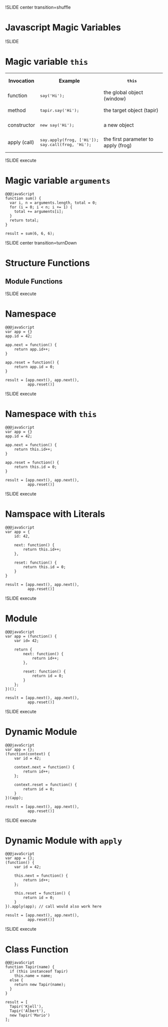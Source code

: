 !SLIDE center transition=shuffle
# Javascript Magic Variables

!SLIDE 
# Magic variable `this`

<table>
<tr>
<th>Invocation</th>
<th>Example</th>
<th><pre>this</pre></th>
</tr>
<tr>
<td>function</td>
<td><pre>say('Hi');</pre></td>
<td>the global object (window)</td>
</tr>
<tr>
<td>method</td>
<td><pre>tapir.say('Hi');</pre></td>
<td>the target object (tapir)</td>
</tr>
<tr>
<td>constructor</td>
<td><pre>new say('Hi');</pre></td>
<td>a new object</td>
</tr>
<tr>
<td>apply (call)</td>
<td><pre>say.apply(frog, ['Hi']);
say.call(frog, 'Hi');
</pre></td>
<td>the first parameter to apply (frog)</td>
</tr>
</table>


!SLIDE execute
# Magic variable `arguments`

    @@@javaScript
    function sum() {
      var i, n = arguments.length, total = 0;
      for (i = 0; i < n; i += 1) {
        total += arguments[i];
      }
      return total;
    }
    
    result = sum(6, 6, 6);


!SLIDE center transition=turnDown
# Structure Functions
## Module Functions


!SLIDE execute
# Namespace

    @@@javaScript
    var app = {}
    app.id = 42;

    app.next = function() {
        return app.id++;
    }

    app.reset = function() {
        return app.id = 0;
    }

    result = [app.next(), app.next(),
              app.reset()]


!SLIDE execute
# Namespace with `this`

    @@@javaScript
    var app = {}
    app.id = 42;

    app.next = function() {
        return this.id++;
    }

    app.reset = function() {
        return this.id = 0;
    }

    result = [app.next(), app.next(),
              app.reset()]




!SLIDE execute
# Namspace with Literals
    @@@javaScript
    var app = {
        id: 42,

        next: function() {
            return this.id++;
        },

        reset: function() {
            return this.id = 0;
        }
    }

    result = [app.next(), app.next(),
              app.reset()]



!SLIDE execute
# Module

    @@@javaScript
    var app = (function() {
        var id= 42;

        return {
            next: function() {
                return id++;
            },

            reset: function() {
                return id = 0;
            }
        };
    })();	

    result = [app.next(), app.next(),
              app.reset()]

!SLIDE execute
# Dynamic Module

    @@@javaScript
    var app = {};
    (function(context) {
        var id = 42;

        context.next = function() {
            return id++;
        };

        context.reset = function() {
            return id = 0;
        }
    })(app);

    result = [app.next(), app.next(),
              app.reset()]

!SLIDE execute
# Dynamic Module with `apply`

    @@@javaScript
    var app = {};
    (function() {
        var id = 42;

        this.next = function() {
            return id++;
        };

        this.reset = function() {
            return id = 0;
        }
    }).apply(app); // call would also work here

    result = [app.next(), app.next(),
              app.reset()]

!SLIDE execute
# Class Function

    @@@javaScript
    function Tapir(name) {
      if (this instanceof Tapir)
        this.name = name;
      else {
        return new Tapir(name);
      }
    }

    result = [
      Tapir('Kjell'),
      Tapir('Albert'),
      new Tapir('Mario')
    ];
